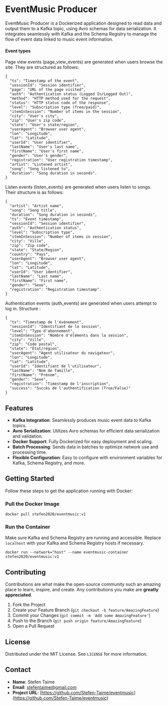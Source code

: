 
# EventMusic Producer

EventMusic Producer is a Dockerized application designed to read data and output them to a Kafka topic, using Avro schemas for data serialization. It integrates seamlessly with Kafka and the Schema Registry to manage the flow of event data linked to music event information.

#### Event types
Page view events (page_view_events) are generated when users browse the site. They are structured as follows:
```
{
  "ts": "Timestamp of the event",
  "sessionId": "Session identifier",
  "page": "URL of the page visited",
  "auth": "Authentication status (Logged In/Logged Out)",
  "method": "HTTP method used for the request",
  "status": "HTTP status code of the response",
  "level": "Subscription type (free/paid)",
  "itemInSession": "Number of items in the session",
  "city": "User's city",
  "zip": "User's zip code",
  "state": "User's state/region",
  "userAgent": "Browser user agent",
  "lon": "Longitude",
  "lat": "Latitude",
  "userId": "User identifier",
  "lastName": "User's last name",
  "firstName": "User's first name",
  "gender": "User's gender",
  "registration": "User registration timestamp",
  "artist": "Listened artist",
  "song": "Song listened to",
  "duration": "Song duration in seconds".
}
```

Listen events (listen_events) are generated when users listen to songs. Their structure is as follows:
```
{
  "artist": "Artist name",
  "song": "Song title",
  "duration": "Song duration in seconds",
  "ts": "Event timestamp",
  "sessionId": "Session identifier",
  "auth": "Authentication status",
  "level": "Subscription type",
  "itemInSession": "Number of items in session",
  "city": "Ville",
  "zip": "Zip code",
  "state": "State/Region",
  "country": "Pays",
  "userAgent": "Browser user agent",
  "lon": "Longitude",
  "lat": "Latitude",
  "userId": "User identifier",
  "lastName": "Last name",
  "firstName": "First name",
  "gender": "Sexe",
  "registration": "Registration timestamp".
}
```
Authentication events (auth_events) are generated when users attempt to log in. Structure :
```
{
  "ts": "Timestamp de l'événement",
  "sessionId": "Identifiant de la session",
  "level": "Type d'abonnement",
  "itemInSession": "Nombre d'éléments dans la session",
  "city": "Ville",
  "zip": "Code postal",
  "state": "État/région",
  "userAgent": "Agent utilisateur du navigateur",
  "lon": "Longitude",
  "lat": "Latitude",
  "userId": "Identifiant de l'utilisateur",
  "lastName": "Nom de famille",
  "firstName": "Prénom",
  "gender": "Sexe",
  "registration": "Timestamp de l'inscription",
  "success": "Succès de l'authentification (True/False)"
}
```

## Features

- **Kafka Integration**: Seamlessly produces music event data to Kafka topics.
- **Avro Serialization**: Utilizes Avro schemas for efficient data serialization and validation.
- **Docker Support**: Fully Dockerized for easy deployment and scaling.
- **Batch Processing**: Sends data in batches to optimize network use and processing time.
- **Flexible Configuration**: Easy to configure with environment variables for Kafka, Schema Registry, and more.

## Getting Started

Follow these steps to get the application running with Docker:

### Pull the Docker Image

```
docker pull stefen2020/eventmusic:v1
```

### Run the Container

Make sure Kafka and Schema Registry are running and accessible. Replace `localhost` with your Kafka and Schema Registry hosts if necessary.

```
docker run --network="host" --name eventmusic-container stefen2020/eventmusic:v1
```

## Contributing

Contributions are what make the open-source community such an amazing place to learn, inspire, and create. Any contributions you make are **greatly appreciated**.

1. Fork the Project
2. Create your Feature Branch (`git checkout -b feature/AmazingFeature`)
3. Commit your Changes (`git commit -m 'Add some AmazingFeature'`)
4. Push to the Branch (`git push origin feature/AmazingFeature`)
5. Open a Pull Request

## License

Distributed under the MIT License. See `LICENSE` for more information.

## Contact

- **Name**: Stefen Taime
- **Email**: [stefentaime@gmail.com](mailto:stefen@example.com)
- **Project URL**: [https://github.com/Stefen-Taime/eventmusic](https://github.com/Stefen-Taime/eventmusic)
